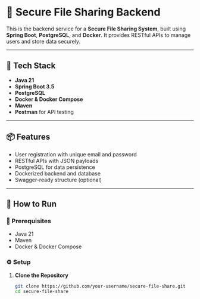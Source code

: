 # 🔐 Secure File Sharing Backend

This is the backend service for a **Secure File Sharing System**, built using **Spring Boot**, **PostgreSQL**, and **Docker**. It provides RESTful APIs to manage users and store data securely.

---

## 🚀 Tech Stack

- **Java 21**
- **Spring Boot 3.5**
- **PostgreSQL**
- **Docker & Docker Compose**
- **Maven**
- **Postman** for API testing

---

## 📦 Features

- User registration with unique email and password
- RESTful APIs with JSON payloads
- PostgreSQL for data persistence
- Dockerized backend and database
- Swagger-ready structure (optional)

---

## 🧰 How to Run

### 🔧 Prerequisites
- Java 21
- Maven
- Docker & Docker Compose

### ⚙️ Setup

1. **Clone the Repository**
   ```bash
   git clone https://github.com/your-username/secure-file-share.git
   cd secure-file-share
